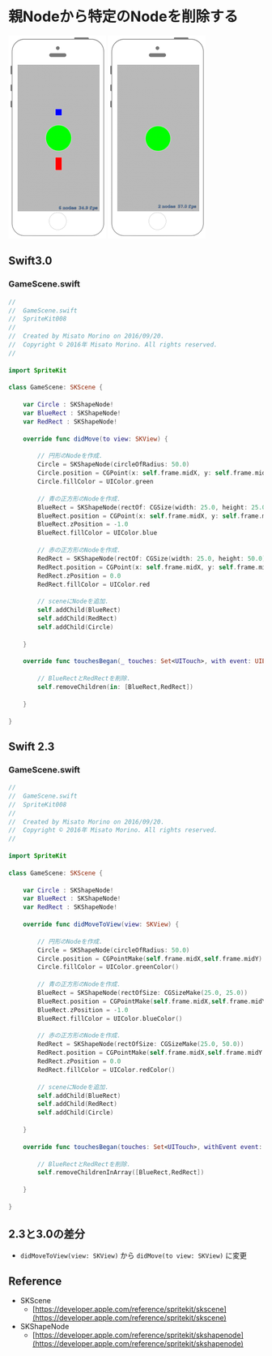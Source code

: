 # 親Nodeから特定のNodeを削除する

![Preview spritekit008_001](img/spritekit008_001.png) ![Preview spritekit008_002](img/spritekit008_002.png)

## Swift3.0
### GameScene.swift
```swift
//
//  GameScene.swift
//  SpriteKit008
//
//  Created by Misato Morino on 2016/09/20.
//  Copyright © 2016年 Misato Morino. All rights reserved.
//

import SpriteKit

class GameScene: SKScene {
    
    var Circle : SKShapeNode!
    var BlueRect : SKShapeNode!
    var RedRect : SKShapeNode!
    
    override func didMove(to view: SKView) {
        
        // 円形のNodeを作成.
        Circle = SKShapeNode(circleOfRadius: 50.0)
        Circle.position = CGPoint(x: self.frame.midX, y: self.frame.midY)
        Circle.fillColor = UIColor.green
        
        // 青の正方形のNodeを作成.
        BlueRect = SKShapeNode(rectOf: CGSize(width: 25.0, height: 25.0))
        BlueRect.position = CGPoint(x: self.frame.midX, y: self.frame.midY + 100)
        BlueRect.zPosition = -1.0
        BlueRect.fillColor = UIColor.blue
        
        // 赤の正方形のNodeを作成.
        RedRect = SKShapeNode(rectOf: CGSize(width: 25.0, height: 50.0))
        RedRect.position = CGPoint(x: self.frame.midX, y: self.frame.midY - 100)
        RedRect.zPosition = 0.0
        RedRect.fillColor = UIColor.red
        
        // sceneにNodeを追加.
        self.addChild(BlueRect)
        self.addChild(RedRect)
        self.addChild(Circle)
        
    }
    
    override func touchesBegan(_ touches: Set<UITouch>, with event: UIEvent?) {
        
        // BlueRectとRedRectを削除.
        self.removeChildren(in: [BlueRect,RedRect])
        
    }
    
} 
```

## Swift 2.3
### GameScene.swift
```swift
//
//  GameScene.swift
//  SpriteKit008
//
//  Created by Misato Morino on 2016/09/20.
//  Copyright © 2016年 Misato Morino. All rights reserved.
//

import SpriteKit

class GameScene: SKScene {
    
    var Circle : SKShapeNode!
    var BlueRect : SKShapeNode!
    var RedRect : SKShapeNode!
    
    override func didMoveToView(view: SKView) {
        
        // 円形のNodeを作成.
        Circle = SKShapeNode(circleOfRadius: 50.0)
        Circle.position = CGPointMake(self.frame.midX,self.frame.midY)
        Circle.fillColor = UIColor.greenColor()
        
        // 青の正方形のNodeを作成.
        BlueRect = SKShapeNode(rectOfSize: CGSizeMake(25.0, 25.0))
        BlueRect.position = CGPointMake(self.frame.midX,self.frame.midY + 100)
        BlueRect.zPosition = -1.0
        BlueRect.fillColor = UIColor.blueColor()
        
        // 赤の正方形のNodeを作成.
        RedRect = SKShapeNode(rectOfSize: CGSizeMake(25.0, 50.0))
        RedRect.position = CGPointMake(self.frame.midX,self.frame.midY - 100)
        RedRect.zPosition = 0.0
        RedRect.fillColor = UIColor.redColor()
        
        // sceneにNodeを追加.
        self.addChild(BlueRect)
        self.addChild(RedRect)
        self.addChild(Circle)
        
    }
    
    override func touchesBegan(touches: Set<UITouch>, withEvent event: UIEvent?) {
        
        // BlueRectとRedRectを削除.
        self.removeChildrenInArray([BlueRect,RedRect])
        
    }
    
} 
```

## 2.3と3.0の差分
* ```didMoveToView(view: SKView)``` から ```didMove(to view: SKView)``` に変更

## Reference
* SKScene
    * [https://developer.apple.com/reference/spritekit/skscene](https://developer.apple.com/reference/spritekit/skscene)
* SKShapeNode
    * [https://developer.apple.com/reference/spritekit/skshapenode](https://developer.apple.com/reference/spritekit/skshapenode)
